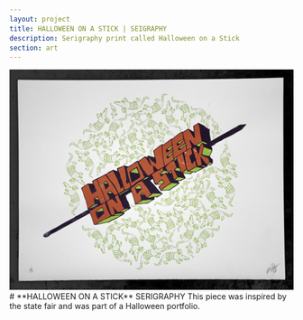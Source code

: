 ```yaml
---
layout: project
title: HALLOWEEN ON A STICK | SEIGRAPHY
description: Serigraphy print called Halloween on a Stick
section: art
---
```


<div class="half-tile"><a class="max" rel="group" href="halloween.jpg" ><img src="halloween.jpg" alt=" "/></a></div>

<div class="half-text" markdown="1">
# **HALLOWEEN ON A STICK** SERIGRAPHY
This piece was inspired by the state fair and was part of a Halloween portfolio.
</div>
